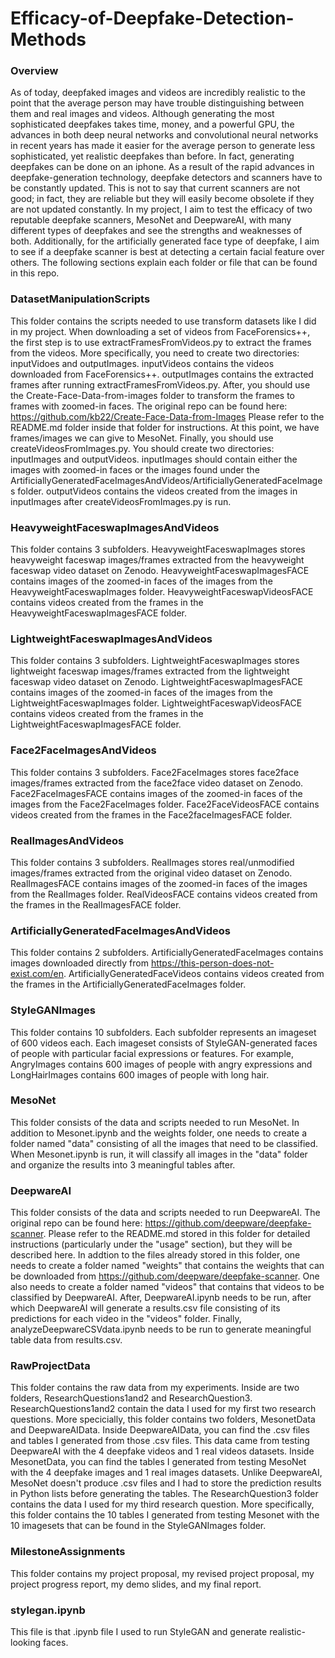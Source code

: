 # Efficacy-of-Deepfake-Detection-Methods

### Overview

As of today, deepfaked images and videos are incredibly realistic to the point that the average person may have trouble distinguishing between them and real images and videos. Although generating the most sophisticated deepfakes takes time, money, and a powerful GPU, the advances in both deep neural networks and convolutional neural networks in recent years has made it easier for the average person to generate less sophisticated, yet realistic deepfakes than before. In fact, generating deepfakes can be done on an iphone. As a result of the rapid advances in deepfake-generation technology, deepfake detectors and scanners have to be constantly updated. This is not to say that current scanners are not good; in fact, they are reliable but they will easily become obsolete if they are not updated constantly. In my project, I aim to test the efficacy of two reputable deepfake scanners, MesoNet and DeepwareAI, with many different types of deepfakes and see the strengths and weaknesses of both. Additionally, for the artificially generated face type of deepfake, I aim to see if a deepfake scanner is best at detecting a certain facial feature over others. The following sections explain each folder or file that can be found in this repo.

### DatasetManipulationScripts

This folder contains the scripts needed to use transform datasets like I did in my project. When downloading a set of videos from FaceForensics++, the first step is to use extractFramesFromVideos.py to extract the frames from the videos. More specifically, you need to create two directories: inputVidoes and outputImages. inputVideos contains the videos downloaded from FaceForensics++. outputImages contains the extracted frames after running extractFramesFromVideos.py. After, you should use the Create-Face-Data-from-images folder to transform the frames to frames with zoomed-in faces. The original repo can be found here: https://github.com/kb22/Create-Face-Data-from-Images Please refer to the README.md folder inside that folder for instructions. At this point, we have frames/images we can give to MesoNet. Finally, you should use createVideosFromImages.py. You should create two directories: inputImages and outputVideos. inputImages should contain either the images with zoomed-in faces or the images found under the ArtificiallyGeneratedFaceImagesAndVideos/ArtificiallyGeneratedFaceImages folder. outputVideos contains the videos created from the images in inputImages after createVideosFromImages.py is run.

### HeavyweightFaceswapImagesAndVideos

This folder contains 3 subfolders. HeavyweightFaceswapImages stores heavyweight faceswap images/frames extracted from the heavyweight faceswap video dataset on Zenodo. HeavyweightFaceswapImagesFACE contains images of the zoomed-in faces of the images from the HeavyweightFaceswapImages folder. HeavyweightFaceswapVideosFACE contains videos created from the frames in the HeavyweightFaceswapImagesFACE folder.

### LightweightFaceswapImagesAndVideos

This folder contains 3 subfolders. LightweightFaceswapImages stores lightweight faceswap images/frames extracted from the lightweight faceswap video dataset on Zenodo. LightweightFaceswapImagesFACE contains images of the zoomed-in faces of the images from the LightweightFaceswapImages folder. LightweightFaceswapVideosFACE contains videos created from the frames in the LightweightFaceswapImagesFACE folder.

### Face2FaceImagesAndVideos

This folder contains 3 subfolders. Face2FaceImages stores face2face images/frames extracted from the face2face video dataset on Zenodo. Face2FaceImagesFACE contains images of the zoomed-in faces of the images from the Face2FaceImages folder. Face2FaceVideosFACE contains videos created from the frames in the Face2faceImagesFACE folder.

### RealImagesAndVideos

This folder contains 3 subfolders. RealImages stores real/unmodified images/frames extracted from the original video dataset on Zenodo. RealImagesFACE contains images of the zoomed-in faces of the images from the RealImages folder. RealVideosFACE contains videos created from the frames in the RealImagesFACE folder.

### ArtificiallyGeneratedFaceImagesAndVideos

This folder contains 2 subfolders. ArtificiallyGeneratedFaceImages contains images downloaded directly from https://this-person-does-not-exist.com/en. ArtificiallyGeneratedFaceVideos contains videos created from the frames in the ArtificiallyGeneratedFaceImages folder.

### StyleGANImages

This folder contains 10 subfolders. Each subfolder represents an imageset of 600 videos each. Each imageset consists of StyleGAN-generated faces of people with particular facial expressions or features. For example, AngryImages contains 600 images of people with angry expressions and LongHairImages contains 600 images of people with long hair.

### MesoNet

This folder consists of the data and scripts needed to run MesoNet. In addition to Mesonet.ipynb and the weights folder, one needs to create a folder named "data" consisting of all the images that need to be classified. When Mesonet.ipynb is run, it will classify all images in the "data" folder and organize the results into 3 meaningful tables after.

### DeepwareAI

This folder consists of the data and scripts needed to run DeepwareAI. The original repo can be found here: https://github.com/deepware/deepfake-scanner. Please refer to the README.md stored in this folder for detailed instructions (particularly under the "usage" section), but they will be described here. In addtion to the files already stored in this folder, one needs to create a folder named "weights" that contains the weights that can be downloaded from https://github.com/deepware/deepfake-scanner. One also needs to create a folder named "videos" that contains that videos to be classified by DeepwareAI. After, DeepwareAI.ipynb needs to be run, after which DeepwareAI will generate a results.csv file consisting of its predictions for each video in the "videos" folder. Finally, analyzeDeepwareCSVdata.ipynb needs to be run to generate meaningful table data from results.csv.

### RawProjectData

This folder contains the raw data from my experiments. Inside are two folders, ResearchQuestions1and2 and ResearchQuestion3. ResearchQuestions1and2 contain the data I used for my first two research questions. More specicially, this folder contains two folders, MesonetData and DeepwareAIData. Inside DeepwareAIData, you can find the .csv files and tables I generated from those .csv files. This data came from testing DeepwareAI with the 4 deepfake videos and 1 real videos datasets. Inside MesonetData, you can find the tables I generated from testing MesoNet with the 4 deepfake images and 1 real images datasets. Unlike DeepwareAI, MesoNet doesn't produce .csv files and I had to store the prediction results in Python lists before generating the tables. The ResearchQuestion3 folder contains the data I used for my third research question. More specifically, this folder contains the 10 tables I generated from testing Mesonet with the 10 imagesets that can be found in the StyleGANImages folder.

### MilestoneAssignments

This folder contains my project proposal, my revised project proposal, my project progress report, my demo slides, and my final report.

### stylegan.ipynb

This file is that .ipynb file I used to run StyleGAN and generate realistic-looking faces.
